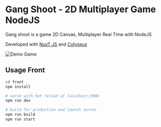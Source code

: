# Gang Shoot - 2D Multiplayer Game NodeJS

Gang shoot is a game 2D Canvas, Multiplayer Real Time with NodeJS

Developed with [NuxT JS](https://nuxtjs.org/) and [Colyseus](https://www.colyseus.io/)

![Demo Game](https://raw.githubusercontent.com/lucasnocete/gangshoot/main/demo/game.gif)

## Usage Front
```bash
cd front
npm install

# serve with hot reload at localhost:3000
npm run dev 

# build for production and launch server
npm run build
npm run start
```
